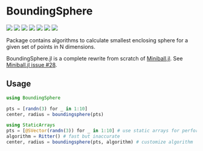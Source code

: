 # BoundingSphere

[![][travis-img]][travis-url]
[![][pkg-0.6-img]][pkg-0.6-url]
[![][pkg-0.7-img]][pkg-0.7-url]
[![][coveralls-img]][coveralls-url]
[![][docs-stable-img]][docs-stable-url]
[![][docs-latest-img]][docs-latest-url]
[![][issues-img]][issues-url]

Package contains algorithms to calculate smallest enclosing sphere for a given
set of points in N dimensions.

BoundingSphere.jl is a complete rewrite from scratch of [Miniball.jl](https://github.com/JuliaFEM/Miniball.jl).
See [Miniball.jl issue #28](https://github.com/JuliaFEM/Miniball.jl/issues/28).

## Usage

```julia
using BoundingSphere

pts = [randn(3) for _ in 1:10]
center, radius = boundingsphere(pts)

using StaticArrays
pts = [@SVector(randn(3)) for _ in 1:10] # use static arrays for performance
algorithm = Ritter() # fast but inaccurate
center, radius = boundingsphere(pts, algorithm) # customize algorithm
```

[contrib-url]: https://juliafem.github.io/BoundingSphere.jl/latest/man/contributing/
[discourse-tag-url]: https://discourse.julialang.org/tags/boundingsphere
[gitter-url]: https://gitter.im/JuliaFEM/JuliaFEM.jl

[docs-latest-img]: https://img.shields.io/badge/docs-latest-blue.svg
[docs-latest-url]: https://juliafem.github.io/BoundingSphere.jl/latest

[docs-stable-img]: https://img.shields.io/badge/docs-stable-blue.svg
[docs-stable-url]: https://juliafem.github.io/BoundingSphere.jl/stable

[travis-img]: https://travis-ci.org/JuliaFEM/BoundingSphere.jl.svg?branch=master
[travis-url]: https://travis-ci.org/JuliaFEM/BoundingSphere.jl

[coveralls-img]: https://coveralls.io/repos/github/JuliaFEM/BoundingSphere.jl/badge.svg?branch=master
[coveralls-url]: https://coveralls.io/github/JuliaFEM/BoundingSphere.jl?branch=master

[issues-img]: https://img.shields.io/github/issues/JuliaFEM/BoundingSphere.jl.svg
[issues-url]: https://github.com/JuliaFEM/BoundingSphere.jl/issues

[pkg-0.6-img]: http://pkg.julialang.org/badges/BoundingSphere_0.6.svg
[pkg-0.6-url]: http://pkg.julialang.org/?pkg=BoundingSphere&ver=0.6
[pkg-0.7-img]: http://pkg.julialang.org/badges/BoundingSphere_0.7.svg
[pkg-0.7-url]: http://pkg.julialang.org/?pkg=BoundingSphere&ver=0.7

